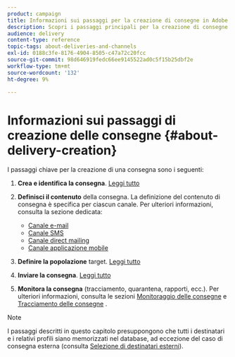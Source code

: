 ```yaml
---
product: campaign
title: Informazioni sui passaggi per la creazione di consegne in Adobe Campaign Classic
description: Scopri i passaggi principali per la creazione di consegne in Adobe Campaign Classic.
audience: delivery
content-type: reference
topic-tags: about-deliveries-and-channels
exl-id: 0188c3fe-8176-4904-8505-c47a72c20fcc
source-git-commit: 98d646919fedc66ee9145522ad0c5f15b25dbf2e
workflow-type: tm+mt
source-wordcount: '132'
ht-degree: 9%

---
```


# Informazioni sui passaggi di creazione delle consegne {#about-delivery-creation}

I passaggi chiave per la creazione di una consegna sono i seguenti:

1. **Crea e identifica la consegna**. [Leggi tutto](../../delivery/using/steps-create-and-identify-the-delivery.md)

1. **Definisci il contenuto** della consegna. La definizione del contenuto di consegna è specifica per ciascun canale. Per ulteriori informazioni, consulta la sezione dedicata:

   * [Canale e-mail](../../delivery/using/defining-the-email-content.md)
   * [Canale SMS](../../delivery/using/sms-create.md#defining-the-sms-content)
   * [Canale direct mailing](../../delivery/using/defining-the-direct-mail-content.md)
   * [Canale applicazione mobile](../../delivery/using/about-mobile-app-channel.md)

1. **Definire la popolazione** target. [Leggi tutto](../../delivery/using/steps-defining-the-target-population.md)

1. **Inviare la consegna**. [Leggi tutto](../../delivery/using/steps-sending-the-delivery.md)

1. **Monitora la consegna**  (tracciamento, quarantena, rapporti, ecc.). Per ulteriori informazioni, consulta le sezioni [Monitoraggio delle consegne](../../delivery/using/about-delivery-monitoring.md) e [Tracciamento delle consegne](../../delivery/using/about-message-tracking.md) .

>[!NOTE]
>
>I passaggi descritti in questo capitolo presuppongono che tutti i destinatari e i relativi profili siano memorizzati nel database, ad eccezione del caso di consegna esterna (consulta [Selezione di destinatari esterni](../../delivery/using/steps-defining-the-target-population.md#selecting-external-recipients)).
